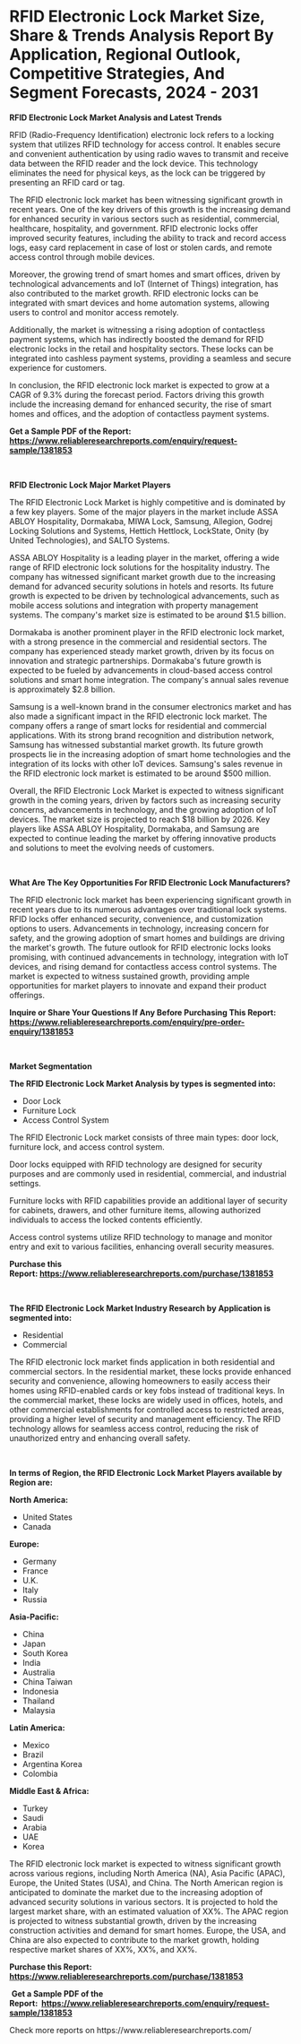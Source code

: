<p><h1>RFID Electronic Lock Market Size, Share & Trends Analysis Report By Application, Regional Outlook, Competitive Strategies, And Segment Forecasts, 2024 - 2031</h1></p><p><strong>RFID Electronic Lock Market Analysis and Latest Trends</strong></p>
<p><p>RFID (Radio-Frequency Identification) electronic lock refers to a locking system that utilizes RFID technology for access control. It enables secure and convenient authentication by using radio waves to transmit and receive data between the RFID reader and the lock device. This technology eliminates the need for physical keys, as the lock can be triggered by presenting an RFID card or tag.</p><p>The RFID electronic lock market has been witnessing significant growth in recent years. One of the key drivers of this growth is the increasing demand for enhanced security in various sectors such as residential, commercial, healthcare, hospitality, and government. RFID electronic locks offer improved security features, including the ability to track and record access logs, easy card replacement in case of lost or stolen cards, and remote access control through mobile devices.</p><p>Moreover, the growing trend of smart homes and smart offices, driven by technological advancements and IoT (Internet of Things) integration, has also contributed to the market growth. RFID electronic locks can be integrated with smart devices and home automation systems, allowing users to control and monitor access remotely.</p><p>Additionally, the market is witnessing a rising adoption of contactless payment systems, which has indirectly boosted the demand for RFID electronic locks in the retail and hospitality sectors. These locks can be integrated into cashless payment systems, providing a seamless and secure experience for customers.</p><p>In conclusion, the RFID electronic lock market is expected to grow at a CAGR of 9.3% during the forecast period. Factors driving this growth include the increasing demand for enhanced security, the rise of smart homes and offices, and the adoption of contactless payment systems.</p></p>
<p><strong>Get a Sample PDF of the Report:&nbsp; <a href="https://www.reliableresearchreports.com/enquiry/request-sample/1381853">https://www.reliableresearchreports.com/enquiry/request-sample/1381853</a></strong></p>
<p>&nbsp;</p>
<p><strong>RFID Electronic Lock Major Market Players</strong></p>
<p><p>The RFID Electronic Lock Market is highly competitive and is dominated by a few key players. Some of the major players in the market include ASSA ABLOY Hospitality, Dormakaba, MIWA Lock, Samsung, Allegion, Godrej Locking Solutions and Systems, Hettich Hettlock, LockState, Onity (by United Technologies), and SALTO Systems.</p><p>ASSA ABLOY Hospitality is a leading player in the market, offering a wide range of RFID electronic lock solutions for the hospitality industry. The company has witnessed significant market growth due to the increasing demand for advanced security solutions in hotels and resorts. Its future growth is expected to be driven by technological advancements, such as mobile access solutions and integration with property management systems. The company's market size is estimated to be around $1.5 billion.</p><p>Dormakaba is another prominent player in the RFID electronic lock market, with a strong presence in the commercial and residential sectors. The company has experienced steady market growth, driven by its focus on innovation and strategic partnerships. Dormakaba's future growth is expected to be fueled by advancements in cloud-based access control solutions and smart home integration. The company's annual sales revenue is approximately $2.8 billion.</p><p>Samsung is a well-known brand in the consumer electronics market and has also made a significant impact in the RFID electronic lock market. The company offers a range of smart locks for residential and commercial applications. With its strong brand recognition and distribution network, Samsung has witnessed substantial market growth. Its future growth prospects lie in the increasing adoption of smart home technologies and the integration of its locks with other IoT devices. Samsung's sales revenue in the RFID electronic lock market is estimated to be around $500 million.</p><p>Overall, the RFID Electronic Lock Market is expected to witness significant growth in the coming years, driven by factors such as increasing security concerns, advancements in technology, and the growing adoption of IoT devices. The market size is projected to reach $18 billion by 2026. Key players like ASSA ABLOY Hospitality, Dormakaba, and Samsung are expected to continue leading the market by offering innovative products and solutions to meet the evolving needs of customers.</p></p>
<p>&nbsp;</p>
<p><strong>What Are The Key Opportunities For RFID Electronic Lock Manufacturers?</strong></p>
<p><p>The RFID electronic lock market has been experiencing significant growth in recent years due to its numerous advantages over traditional lock systems. RFID locks offer enhanced security, convenience, and customization options to users. Advancements in technology, increasing concern for safety, and the growing adoption of smart homes and buildings are driving the market's growth. The future outlook for RFID electronic locks looks promising, with continued advancements in technology, integration with IoT devices, and rising demand for contactless access control systems. The market is expected to witness sustained growth, providing ample opportunities for market players to innovate and expand their product offerings.</p></p>
<p><strong>Inquire or Share Your Questions If Any Before Purchasing This Report: <a href="https://www.reliableresearchreports.com/enquiry/pre-order-enquiry/1381853">https://www.reliableresearchreports.com/enquiry/pre-order-enquiry/1381853</a></strong></p>
<p>&nbsp;</p>
<p><strong>Market Segmentation</strong></p>
<p><strong>The RFID Electronic Lock Market Analysis by types is segmented into:</strong></p>
<p><ul><li>Door Lock</li><li>Furniture Lock</li><li>Access Control System</li></ul></p>
<p><p>The RFID Electronic Lock market consists of three main types: door lock, furniture lock, and access control system. </p><p>Door locks equipped with RFID technology are designed for security purposes and are commonly used in residential, commercial, and industrial settings. </p><p>Furniture locks with RFID capabilities provide an additional layer of security for cabinets, drawers, and other furniture items, allowing authorized individuals to access the locked contents efficiently. </p><p>Access control systems utilize RFID technology to manage and monitor entry and exit to various facilities, enhancing overall security measures.</p></p>
<p><strong>Purchase this Report:&nbsp;<a href="https://www.reliableresearchreports.com/purchase/1381853">https://www.reliableresearchreports.com/purchase/1381853</a></strong></p>
<p>&nbsp;</p>
<p><strong>The RFID Electronic Lock Market Industry Research by Application is segmented into:</strong></p>
<p><ul><li>Residential</li><li>Commercial</li></ul></p>
<p><p>The RFID electronic lock market finds application in both residential and commercial sectors. In the residential market, these locks provide enhanced security and convenience, allowing homeowners to easily access their homes using RFID-enabled cards or key fobs instead of traditional keys. In the commercial market, these locks are widely used in offices, hotels, and other commercial establishments for controlled access to restricted areas, providing a higher level of security and management efficiency. The RFID technology allows for seamless access control, reducing the risk of unauthorized entry and enhancing overall safety.</p></p>
<p>&nbsp;</p>
<p><strong>In terms of Region, the RFID Electronic Lock Market Players available by Region are:</strong></p>
<p>
    <p> <strong> North America: </strong>
        <ul>
            <li>United States</li>
            <li>Canada</li>
        </ul>
        </p> 
    <p> <strong> Europe: </strong>
        <ul>
            <li>Germany</li>
            <li>France</li>
            <li>U.K.</li>
            <li>Italy</li>
            <li>Russia</li>
        </ul>
        </p> 
    <p> <strong> Asia-Pacific: </strong>
        <ul>
            <li>China</li>
            <li>Japan</li>
            <li>South Korea</li>
            <li>India</li>
            <li>Australia</li>
            <li>China Taiwan</li>
            <li>Indonesia</li>
            <li>Thailand</li>
            <li>Malaysia</li>
        </ul>
        </p> 
    <p> <strong> Latin America: </strong>
        <ul>
            <li>Mexico</li>
            <li>Brazil</li>
            <li>Argentina Korea</li>
            <li>Colombia</li>
        </ul>
        </p> 
    <p> <strong> Middle East & Africa: </strong>
        <ul>
            <li>Turkey</li>
            <li>Saudi</li>
            <li>Arabia</li>
            <li>UAE</li>
            <li>Korea</li>
        </ul>
    </p>
    </p>
<p><p>The RFID electronic lock market is expected to witness significant growth across various regions, including North America (NA), Asia Pacific (APAC), Europe, the United States (USA), and China. The North American region is anticipated to dominate the market due to the increasing adoption of advanced security solutions in various sectors. It is projected to hold the largest market share, with an estimated valuation of XX%. The APAC region is projected to witness substantial growth, driven by the increasing construction activities and demand for smart homes. Europe, the USA, and China are also expected to contribute to the market growth, holding respective market shares of XX%, XX%, and XX%.</p></p>
<p><strong>Purchase this Report: <a href="https://www.reliableresearchreports.com/purchase/1381853">https://www.reliableresearchreports.com/purchase/1381853</a></strong></p>
<p>&nbsp;<strong>Get a Sample PDF of the Report:&nbsp;&nbsp;<a href="https://www.reliableresearchreports.com/enquiry/request-sample/1381853">https://www.reliableresearchreports.com/enquiry/request-sample/1381853</a></strong></p>
<p><strong></strong></p>
<p>Check more reports on https://www.reliableresearchreports.com/</p>